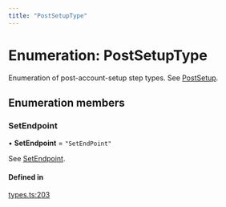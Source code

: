 ```yaml
---
title: "PostSetupType"
---
```

# Enumeration: PostSetupType

Enumeration of post-account-setup step types. See [PostSetup](../types/PostSetup.md).

## Enumeration members

### SetEndpoint

• **SetEndpoint** = `"SetEndPoint"`

See [SetEndpoint](PostSetupType.md#setendpoint).

#### Defined in

[types.ts:203](https://github.com/coda/packs-sdk/blob/main/types.ts#L203)
